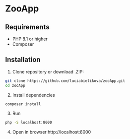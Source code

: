 # ZooApp

## Requirements
- PHP 8.1 or higher
- Composer

## Installation

1. Clone repository or download .ZIP:
```bash
git clone https://github.com/luciabielikova/zooApp.git
cd zooApp
```

2. Install dependencies
```bash
composer install
```

3. Run
```bash
php -S localhost:8000
```

4. Open in browser http://localhost:8000
